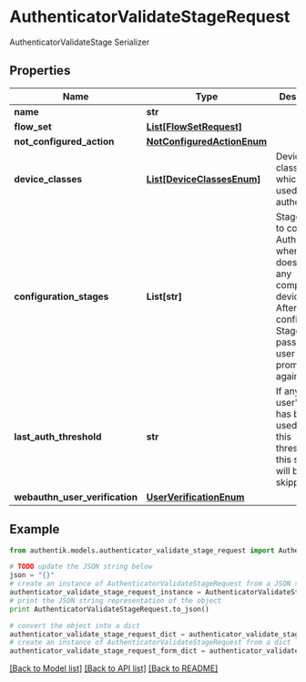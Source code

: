 # AuthenticatorValidateStageRequest

AuthenticatorValidateStage Serializer

## Properties
Name | Type | Description | Notes
------------ | ------------- | ------------- | -------------
**name** | **str** |  | 
**flow_set** | [**List[FlowSetRequest]**](FlowSetRequest.md) |  | [optional] 
**not_configured_action** | [**NotConfiguredActionEnum**](NotConfiguredActionEnum.md) |  | [optional] 
**device_classes** | [**List[DeviceClassesEnum]**](DeviceClassesEnum.md) | Device classes which can be used to authenticate | [optional] 
**configuration_stages** | **List[str]** | Stages used to configure Authenticator when user doesn&#39;t have any compatible devices. After this configuration Stage passes, the user is not prompted again. | [optional] 
**last_auth_threshold** | **str** | If any of the user&#39;s device has been used within this threshold, this stage will be skipped | [optional] 
**webauthn_user_verification** | [**UserVerificationEnum**](UserVerificationEnum.md) |  | [optional] 

## Example

```python
from authentik.models.authenticator_validate_stage_request import AuthenticatorValidateStageRequest

# TODO update the JSON string below
json = "{}"
# create an instance of AuthenticatorValidateStageRequest from a JSON string
authenticator_validate_stage_request_instance = AuthenticatorValidateStageRequest.from_json(json)
# print the JSON string representation of the object
print AuthenticatorValidateStageRequest.to_json()

# convert the object into a dict
authenticator_validate_stage_request_dict = authenticator_validate_stage_request_instance.to_dict()
# create an instance of AuthenticatorValidateStageRequest from a dict
authenticator_validate_stage_request_form_dict = authenticator_validate_stage_request.from_dict(authenticator_validate_stage_request_dict)
```
[[Back to Model list]](../README.md#documentation-for-models) [[Back to API list]](../README.md#documentation-for-api-endpoints) [[Back to README]](../README.md)


